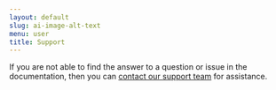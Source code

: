 ```yaml
---
layout: default
slug: ai-image-alt-text
menu: user
title: Support 
---
```

If you are not able to find the answer to a question or issue in the documentation, then you can [contact our support team](contact) for assistance.